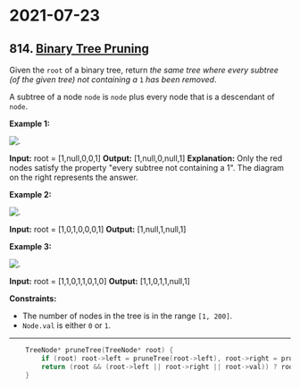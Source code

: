 # 2021-07-23

## 814. [Binary Tree Pruning](https://leetcode.com/problems/binary-tree-pruning/)

Given the `root` of a binary tree, return _the same tree where every subtree (of the given tree) not containing a_ `1` _has been removed_.

A subtree of a node `node` is `node` plus every node that is a descendant of `node`.

**Example 1:**

![.](https://s3-lc-upload.s3.amazonaws.com/uploads/2018/04/06/1028_2.png)

**Input:** root = \[1,null,0,0,1\]
**Output:** \[1,null,0,null,1\]
**Explanation:**
Only the red nodes satisfy the property "every subtree not containing a 1".
The diagram on the right represents the answer.

**Example 2:**

![.](https://s3-lc-upload.s3.amazonaws.com/uploads/2018/04/06/1028_1.png)

**Input:** root = \[1,0,1,0,0,0,1\]
**Output:** \[1,null,1,null,1\]

**Example 3:**

![.](https://s3-lc-upload.s3.amazonaws.com/uploads/2018/04/05/1028.png)

**Input:** root = \[1,1,0,1,1,0,1,0\]
**Output:** \[1,1,0,1,1,null,1\]

**Constraints:**

- The number of nodes in the tree is in the range `[1, 200]`.
- `Node.val` is either `0` or `1`.

---

```c++
    TreeNode* pruneTree(TreeNode* root) {
        if (root) root->left = pruneTree(root->left), root->right = pruneTree(root->right);
        return (root && (root->left || root->right || root->val)) ? root : NULL;
    }
```
